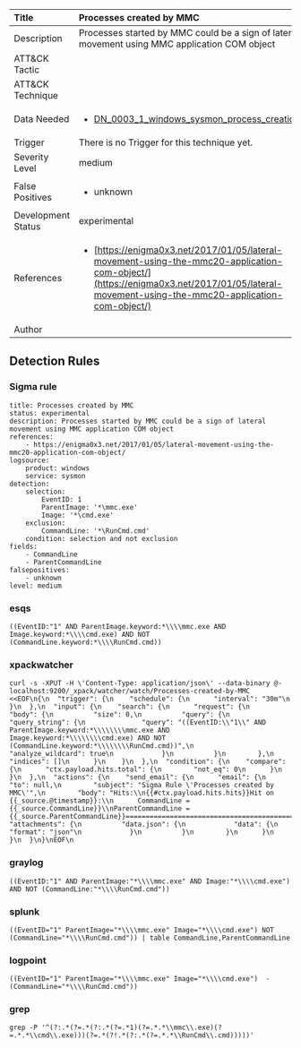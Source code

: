 | Title                | Processes created by MMC                                                                                                                                                 |
|:---------------------|:------------------------------------------------------------------------------------------------------------------------------------------------------------|
| Description          | Processes started by MMC could be a sign of lateral movement using MMC application COM object                                                                                                                                           |
| ATT&amp;CK Tactic    | <ul></ul>  |
| ATT&amp;CK Technique | <ul></ul>                             |
| Data Needed          | <ul><li>[DN_0003_1_windows_sysmon_process_creation](../Data_Needed/DN_0003_1_windows_sysmon_process_creation.md)</li></ul>                                                         |
| Trigger              |  There is no Trigger for this technique yet.  |
| Severity Level       | medium                                                                                                                                                 |
| False Positives      | <ul><li>unknown</li></ul>                                                                  |
| Development Status   | experimental                                                                                                                                                |
| References           | <ul><li>[https://enigma0x3.net/2017/01/05/lateral-movement-using-the-mmc20-application-com-object/](https://enigma0x3.net/2017/01/05/lateral-movement-using-the-mmc20-application-com-object/)</li></ul>                                                          |
| Author               |                                                                                                                                                 |


## Detection Rules

### Sigma rule

```
title: Processes created by MMC 
status: experimental
description: Processes started by MMC could be a sign of lateral movement using MMC application COM object 
references:
    - https://enigma0x3.net/2017/01/05/lateral-movement-using-the-mmc20-application-com-object/
logsource:
    product: windows
    service: sysmon
detection:
    selection:
        EventID: 1
        ParentImage: '*\mmc.exe'
        Image: '*\cmd.exe'
    exclusion:
        CommandLine: '*\RunCmd.cmd'
    condition: selection and not exclusion
fields:
    - CommandLine
    - ParentCommandLine
falsepositives:
    - unknown
level: medium

```




### esqs
    
```
((EventID:"1" AND ParentImage.keyword:*\\\\mmc.exe AND Image.keyword:*\\\\cmd.exe) AND NOT (CommandLine.keyword:*\\\\RunCmd.cmd))
```


### xpackwatcher
    
```
curl -s -XPUT -H \'Content-Type: application/json\' --data-binary @- localhost:9200/_xpack/watcher/watch/Processes-created-by-MMC <<EOF\n{\n  "trigger": {\n    "schedule": {\n      "interval": "30m"\n    }\n  },\n  "input": {\n    "search": {\n      "request": {\n        "body": {\n          "size": 0,\n          "query": {\n            "query_string": {\n              "query": "((EventID:\\"1\\" AND ParentImage.keyword:*\\\\\\\\mmc.exe AND Image.keyword:*\\\\\\\\cmd.exe) AND NOT (CommandLine.keyword:*\\\\\\\\RunCmd.cmd))",\n              "analyze_wildcard": true\n            }\n          }\n        },\n        "indices": []\n      }\n    }\n  },\n  "condition": {\n    "compare": {\n      "ctx.payload.hits.total": {\n        "not_eq": 0\n      }\n    }\n  },\n  "actions": {\n    "send_email": {\n      "email": {\n        "to": null,\n        "subject": "Sigma Rule \'Processes created by MMC\'",\n        "body": "Hits:\\n{{#ctx.payload.hits.hits}}Hit on {{_source.@timestamp}}:\\n      CommandLine = {{_source.CommandLine}}\\nParentCommandLine = {{_source.ParentCommandLine}}================================================================================\\n{{/ctx.payload.hits.hits}}",\n        "attachments": {\n          "data.json": {\n            "data": {\n              "format": "json"\n            }\n          }\n        }\n      }\n    }\n  }\n}\nEOF\n
```


### graylog
    
```
((EventID:"1" AND ParentImage:"*\\\\mmc.exe" AND Image:"*\\\\cmd.exe") AND NOT (CommandLine:"*\\\\RunCmd.cmd"))
```


### splunk
    
```
((EventID="1" ParentImage="*\\\\mmc.exe" Image="*\\\\cmd.exe") NOT (CommandLine="*\\\\RunCmd.cmd")) | table CommandLine,ParentCommandLine
```


### logpoint
    
```
((EventID="1" ParentImage="*\\\\mmc.exe" Image="*\\\\cmd.exe")  -(CommandLine="*\\\\RunCmd.cmd"))
```


### grep
    
```
grep -P '^(?:.*(?=.*(?:.*(?=.*1)(?=.*.*\\mmc\\.exe)(?=.*.*\\cmd\\.exe)))(?=.*(?!.*(?:.*(?=.*.*\\RunCmd\\.cmd)))))'
```



